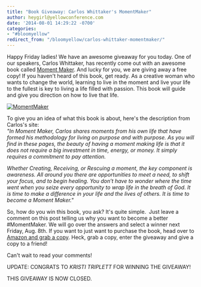 ```yaml
---
title: "Book Giveaway: Carlos Whittaker's MomentMaker"
author: heygirl@yellowconference.com
date: '2014-08-01 14:29:22 -0700'
categories:
- "#bloomyellow"
redirect_from: "/bloomyellow/carlos-whittaker-momentmaker/"
---
```


Happy Friday ladies! We have an awesome giveaway for you today. One of our speakers, Carlos Whittaker, has recently come out with an awesome book called [Moment Maker](http://ragamuffinsoul.com/book/). And lucky for you, we are giving away a free copy! If you haven't heard of this book, get ready. As a creative woman who wants to change the world, learning to live in the moment and live your life to the fullest is key to living a life filled with passion. This book will guide and give you direction on how to live that life.

[![MomentMaker](http://yellowconference.com/wp-content/uploads/2014/04/MomentMaker.jpg)](http://yellowconference.com/wp-content/uploads/2014/04/MomentMaker.jpg)

To give you an idea of what this book is about, here's the description from Carlos's site:  
_"In Moment Maker, Carlos shares moments from his own life that have formed his methodology for living on purpose and with purpose. As you will find in these pages, the beauty of having a moment making life is that it does not require a big investment in time, energy, or money. It simply requires a commitment to pay attention._

_Whether Creating, Receiving, or Rescuing a moment, the key component is awareness. All around you there are opportunities to meet a need, to shift your focus, and to begin healing. You don’t have to wonder where the time went when you seize every opportunity to wrap life in the breath of God. It is time to make a difference in your life and the lives of others. It is time to become a Moment Maker."_

So, how do you win this book, you ask? It's quite simple.  Just leave a comment on this post telling us why you want to become a better #MomentMaker. We will go over the answers and select a winner next Friday, Aug. 8th. If you want to just want to purchase the book, head over to [Amazon and grab a copy](http://www.amazon.com/Moment-Maker-Live-Your-Life/dp/0310337976). Heck, grab a copy, enter the giveaway and give a copy to a friend!

Can't wait to read your comments!

UPDATE: CONGRATS TO <cite>KRISTI TRIPLETT</cite> FOR WINNING THE GIVEAWAY! 

THIS GIVEAWAY IS NOW CLOSED.
